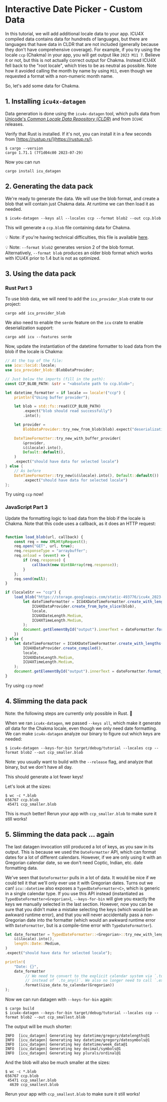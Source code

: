 # Interactive Date Picker - Custom Data

In this tutorial, we will add additional locale data to your app. ICU4X compiled data contains data for hundreds of languages, but there are languages that have data in CLDR that are not included (generally because they don't have comprehensive coverage). For example, if you try using the locale `ccp` (Chakma) in your app, you will get output like `2023 M11 7`. Believe it or not, but this is not actually correct output for Chakma. Instead ICU4X fell back to the "root locale", which tries to be as neutral as possible. Note how it avoided calling the month by name by using `M11`, even though we requested a format with a non-numeric month name.

So, let's add some data for Chakma.

## 1. Installing `icu4x-datagen`

Data generation is done using the `icu4x-datagen` tool, which pulls data from [Unicode's *Common Locale Data Repository* (*CLDR*)](http://cldr.unicode.org/index/downloads) and from `ICU4C` releases.

Verify that Rust is installed. If it's not, you can install it in a few seconds from [https://rustup.rs/](https://rustup.rs/).

```console
$ cargo --version
cargo 1.71.1 (7f1d04c00 2023-07-29)
```

Now you can run

```console
cargo install icu_datagen
```

## 2. Generating the data pack

We're ready to generate the data. We will use the blob format, and create a blob that will contain just Chakma data. At runtime we can then load it as needed.

```console
$ icu4x-datagen --keys all --locales ccp --format blob2 --out ccp.blob
```

This will generate a `ccp.blob` file containing data for Chakma.

💡 Note: if you're having technical difficulties, this file is available [here](https://storage.googleapis.com/static-493776/icu4x_2023-11-03/ccp.blob).

💡 Note: `--format blob2` generates version 2 of the blob format. Alternatively, `--format blob` produces an older blob format which works with ICU4X prior to 1.4 but is not as optimized.

## 3. Using the data pack

### Rust Part 3

To use blob data, we will need to add the `icu_provider_blob` crate to our project:

```console
cargo add icu_provider_blob
```

We also need to enable the `serde` feature on the `icu` crate to enable deserialization support:

```console
cargo add icu --features serde
```

Now, update the instantiation of the datetime formatter to load data from the blob if the
locale is Chakma:

```rust
// At the top of the file:
use icu::locid::locale;
use icu_provider_blob::BlobDataProvider;

// Just below the imports (fill in the path):
const CCP_BLOB_PATH: &str = "<absolute path to ccp.blob>";

let datetime_formatter = if locale == locale!("ccp") {
    println!("Using buffer provider");

    let blob = std::fs::read(CCP_BLOB_PATH)
        .expect("blob should read successfully")
        .into();

    let provider =
        BlobDataProvider::try_new_from_blob(blob).expect("deserialization should succeed");

    DateTimeFormatter::try_new_with_buffer_provider(
        &provider,
        &(&locale).into(),
        Default::default(),
    )
    .expect("should have data for selected locale")
} else {
    // As before
    DateTimeFormatter::try_new(&(&locale).into(), Default::default())
        .expect("should have data for selected locale")
};
```

Try using `ccp` now!

### JavaScript Part 3

Update the formatting logic to load data from the blob if the locale is Chakma. Note that this code uses a callback, as it does an HTTP request:

```javascript

function load_blob(url, callback) {
    const req = new XMLHttpRequest();
    req.open("GET", url, true);
    req.responseType = "arraybuffer";
    req.onload = (event) => {
        if (req.response) {
            callback(new Uint8Array(req.response));
        }
    };
    req.send(null);
}

if (localeStr == "ccp") {
    load_blob("https://storage.googleapis.com/static-493776/icu4x_2023-11-03/ccp.blob", (blob) => {
        let dateTimeFormatter = ICU4XDateTimeFormatter.create_with_lengths(
            ICU4XDataProvider.create_from_byte_slice(blob),
            locale,
            ICU4XDateLength.Medium,
            ICU4XTimeLength.Medium,
        );
        document.getElementById("output").innerText = dateFormatter.format_iso_datetime(isoDateTime);
    })
} else {
    let dateTimeFormatter = ICU4XDateTimeFormatter.create_with_lengths(
        ICU4XDataProvider.create_compiled(),
        locale,
        ICU4XDateLength.Medium,
        ICU4XTimeLength.Medium,
    );
    document.getElementById("output").innerText = dateFormatter.format_iso_datetime(isoDateTime);
}
```

Try using `ccp` now!

## 4. Slimming the data pack

Note: the following steps are currently only possible in Rust. 🤷

When we ran `icu4x-datagen`, we passed `--keys all`, which make it generate *all* data for the Chakma locale, even though we only need date formatting. We can make `icu4x-datagen` analyze our binary to figure out which keys are needed:

```console
$ icu4x-datagen --keys-for-bin target/debug/tutorial --locales ccp --format blob2 --out ccp_smaller.blob
```

Note: you usually want to build with the `--release` flag, and analyze that binary, but we don't have all day.

This should generate a lot fewer keys!

Let's look at the sizes:

```console
$ wc -c *.blob
656767 ccp.blob
 45471 ccp_smaller.blob
```

This is much better! Rerun your app with `ccp_smaller.blob` to make sure it still works!

## 5. Slimming the data pack ... again

The last datagen invocation still produced a lot of keys, as you saw in its output. This is because we used the `DateFormatter` API, which can format dates for a lot of different calendars. However, if we are only using it with an Gregorian calendar date, so we don't need Coptic, Indian, etc. date formatting data.

We've seen that `DateFormatter` pulls in a lot of data. It would be nice if we could tell it that we'll only ever use it with Gregorian dates. Turns out we can! `icu::datetime` also exposes a `TypedDateFormatter<C>`, which is generic in a single calendar type. If you use this API instead (instantiated as `TypedDateFormatter<Gregorian>`), `--keys-for-bin` will give you exactly the keys we manually selected in the last section. However, now you can be sure that you didn't make a mistake selecting the keys (which would be an awkward runtime error), and that you will never accidentally pass a non-Gregorian date into the formatter (which would an awkward runtime error with `DateFormatter`, but is a compile-time error with `TypeDateFormatter`).

```rust
let date_formatter = TypedDateFormatter::<Gregorian>::try_new_with_length(
    &(&locale).into(),
    length::Date::Medium,
)
.expect("should have data for selected locale");

println!(
    "Date: {}",
    date_formatter
         // We need to convert to the explicit calendar system via `.to_calendar()`
         // instead of `.to_any()`. We also no longer need to call `.expect()`.
        .format(&iso_date.to_calendar(Gregorian))
);
```

Now we can run datagen with `--keys-for-bin` again:

```console
$ cargo build
$ icu4x-datagen --keys-for-bin target/debug/tutorial --locales ccp --format blob2 --out ccp_smallest.blob
```

The output will be much shorter:

```console
INFO  [icu_datagen] Generating key datetime/gregory/datelengths@1
INFO  [icu_datagen] Generating key datetime/gregory/datesymbols@1
INFO  [icu_datagen] Generating key datetime/week_data@1
INFO  [icu_datagen] Generating key decimal/symbols@1
INFO  [icu_datagen] Generating key plurals/ordinal@1
```

And the blob will also be much smaller at the sizes:

```console
$ wc -c *.blob
656767 ccp.blob
 45471 ccp_smaller.blob
  4639 ccp_smallest.blob
```

Rerun your app with `ccp_smallest.blob` to make sure it still works!
